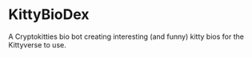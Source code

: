 # KittyBioDex
A Cryptokitties bio bot creating interesting (and funny) kitty bios for the Kittyverse to use.
